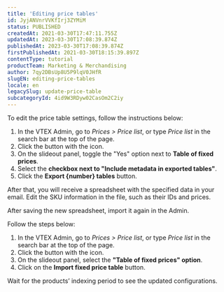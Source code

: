 ```yaml
---
title: 'Editing price tables'
id: JyjANVnrVVKfIrj3ZYMiM
status: PUBLISHED
createdAt: 2021-03-30T17:47:11.755Z
updatedAt: 2023-03-30T17:08:39.874Z
publishedAt: 2023-03-30T17:08:39.874Z
firstPublishedAt: 2021-03-30T18:15:39.897Z
contentType: tutorial
productTeam: Marketing & Merchandising
author: 7qy2DBsUp8U5P9lqV0JHfR
slugEN: editing-price-tables
locale: en
legacySlug: update-price-table
subcategoryId: 4id9W3RDyw02CasOm2C2iy
---
```


To edit the price table settings, follow the instructions below:

1. In the VTEX Admin, go to *Prices > Price list*, or type *Price list* in the search bar at the top of the page.
2. Click the button with the <i class="fas fa-download"></i> icon.
3. On the slideout panel, toggle the "Yes" option next to __Table of fixed prices__.
4. Select the __checkbox next to "Include metadata in exported tables"__.
5. Click the __Export {number} tables__ button.

After that, you will receive a spreadsheet with the specified data in your email. Edit the SKU information in the file, such as their IDs and prices.

After saving the new spreadsheet, import it again in the Admin.

Follow the steps below:

1. In the VTEX Admin, go to *Prices > Price list*, or type *Price list* in the search bar at the top of the page.
2. Click the button with the <i class="fas fa-download"></i> icon.
3. On the slideout panel, select the __"Table of fixed prices" option__.
4. Click on the __Import fixed price table__ button.

Wait for the products’ indexing period to see the updated configurations.
